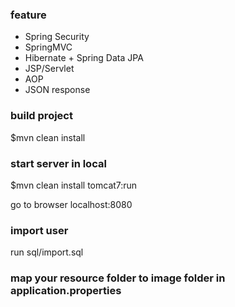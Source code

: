 ### feature
- Spring Security
- SpringMVC 
- Hibernate  + Spring Data JPA
- JSP/Servlet
- AOP
- JSON response

### build project
$mvn clean install 

### start server in local
$mvn clean install tomcat7:run

go to browser  localhost:8080

### import user
run sql/import.sql

### map your resource folder to image folder in application.properties

